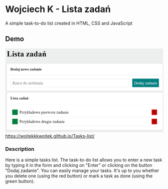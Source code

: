 # Wojciech K - Lista zadań
A simple task-to-do list created in HTML, CSS and JavaScript
## Demo
![Animation in a gif file](images/Anim.gif)
https://wojtekkkwojtek.github.io/Tasks-list/
### Description
Here is a simple tasks list. The task-to-do list allows you to enter a new task by typing it in the form 
and clicking on "Enter" or clicking on the button "Dodaj zadanie". 
You can easily manage your tasks. It's up to you whether you delete one (using the red button) or 
mark a task as done (using the green button).  
